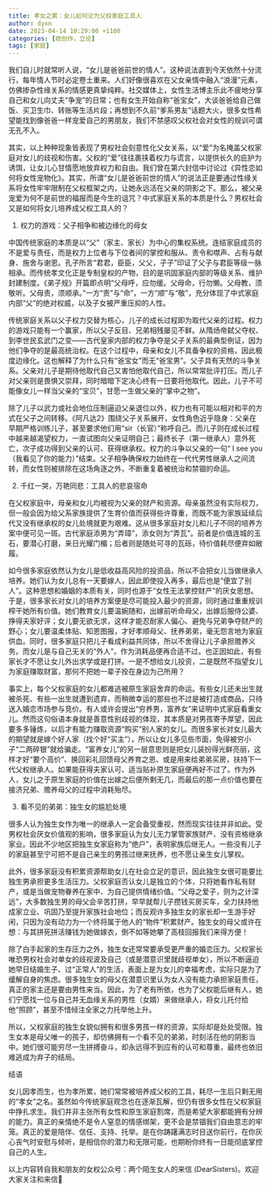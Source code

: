 ```yaml
---
title: 孝女之累：女儿如何沦为父权家庭工具人  
author: dyxn
date: 2023-04-14 10:29:00 +1100
categories: [她创作，立论]
tags: [家庭]
---
```


我们自儿时就常听人说，“女儿是爸爸前世的情人”。这种说法直到今天依然十分流行，每年情人节时必定卷土重来。人们好像很喜欢在父女亲情中融入“浪漫”元素，仿佛掺杂性缘关系的情感更真挚纯粹。社交媒体上，女性生活博主乐此不疲地分享自己和女儿向丈夫“争宠”的日常；也有女生开始自称“爸宝女”，大谈爸爸给自己做饭、买卫生巾、转账等生活片段；再想到不久前“爹系男友”话题大火，很多女性希望能找到像爸爸一样宠爱自己的男朋友，我们不禁感叹父权社会对女性的规训可谓无孔不入。

其实，以上种种现象皆表现了男权社会刻意性化父女关系，以“爱”为名掩盖父权家庭对女儿的歧视和伤害。父权的“爱”往往裹挟着权力与谎言，以提供长久的庇护为诱饵，让女儿心甘情愿地放弃权力和自由。我们曾在第六封信中讨论过《异性恋如何将女性宠物化》。其实，所谓“女儿是爸爸前世的情人”的说法正是要通过性缘关系将女性牢牢限制在父权框架之内，让她永远活在父亲的阴影之下。那么，被父亲宠爱为何不是前世的福报而是今生的诅咒？中式家庭关系的本质是什么？男权社会又是如何将女儿培养成父权工具人的？

1. 权力的游戏：父子相争和被边缘化的母女

中国传统家庭的本质是以“父”（家主、家长）为中心的集权系统。连结家庭成员的不是爱与责任，而是权力上位者与下位者间的掌控和服从、责令和噤声、占有与献身、施舍与谢恩。孔子所言“君君，臣臣，父父，子子”印证了父子与君臣等级一脉相承。而传统孝文化正是专制皇权的产物，目的是巩固家庭内部的等级关系、维护封建制度。《弟子规》开篇即点明“父母呼，应勿缓。父母命，行勿懒。父母教，须敬听。父母责，须顺承。”一方“责”与“命”，一方“顺”与“敬”，充分体现了中式家庭内部“父”的绝对权威，以及子女被严重压抑的人性。

传统家庭关系以父子权力交替为核心，儿子的成长过程即为取代父亲的过程。权力的游戏只能有一个赢家，所以父子反目、兄弟相残屡见不鲜。从隋炀帝弑父夺权、到李世民玄武门之变——古代皇家内部的权力争夺是父子关系的最典型例证，因为他们争夺的是最高统治权。在这个过程中，母亲和女儿不具备争权的资格，因此极度边缘化。这也解释了为什么只有“爸宝女”而无“爸宝男”。父子具有天然的斗争关系。父亲对儿子是期待他取代自己又害怕他取代自己，所以常常批评打压。而儿子对父亲则是畏惧又崇拜，同时暗暗下定决心终有一日要将他取代。因此，儿子不可能像女儿一样当父亲的“宝贝”，甘愿一生做父亲的“掌中之物”。

除了儿子以武力或社会地位压制逼迫父亲退位以外，权力也有可能以相对和平的方式在父子之间转移。《阿凡达2》围绕父子关系展开，女性角色近乎隐身：父亲在早期严格训练儿子，甚至要求他们用“sir（长官）”称呼自己。而儿子则在成长过程中越来越渴望权力，一直试图向父亲证明自己；最终长子（第一继承人）意外死亡，次子成功得到父亲的认可、获得继承权。权力的斗争以父亲的一句“ I see you（我看见了你的能力）”结束。父子相争确保权力始终在一代代男性继承人之间流转，而女性则被排除在这场角逐之外，不断重复着被统治和禁锢的命运。

2. 千红一哭，万艳同悲：工具人的悲哀宿命

在父权家庭中，母亲和女儿均被视为父亲的财产和资源。母亲虽然没有实际权力，但一般会因为给父系家族提供了生育价值而获得些许尊重，而既不能为家族延续后代又没有继承权的女儿处境就更为艰难。这从很多家庭对女儿和儿子不同的培养方案中便可见一斑。古代家庭添男为“弄璋”，添女则为“弄瓦”。前者是价值连城的玉石，要潜心打磨，来日光耀门楣；后者则是随处可寻的瓦砾，待价值耗尽便弃如敝履。

如今很多家庭依然认为女儿是低收益高风险的投资品，所以不会把女儿当做继承人培养。她们认为女儿总有一天要嫁人，因此即使投入再多，最后也是“便宜了别人”。这种思想和婚姻的本质有关，同时也源于“女性无法掌控财产”的厌女思想。于是，很多家长对女儿的培养方案便是尽可能投入最少的资源，同时通过重重规训榨干她所有价值。她们教育女儿要温婉随和，出嫁前听命母父，出嫁后服侍公婆、挣得夫家好评；女儿要无欲无求，这样才能忍耐家人偏心、避免与兄弟争夺财产的野心；女儿要温柔体贴、知恩图报，才好孝顺母父、抚养弟弟，毫无怨言地为家庭供血。同时，很多家庭只把儿子看成利益共同体，所以不舍得让儿子承担赡养义务。而女儿是与自己无关的“外人”，作为消耗品便再合适不过。也正因如此，有些家长才不愿让女儿外出求学或是打拼。一是不想给女儿投资，二是既然不指望女儿为家庭赚取财富，那何不把她一辈子拴在身边为己所用？

事实上，每个父权家庭的女儿都难逃被原生家庭舍弃的命运。有些女儿还未出生就被杀死、有些一出生就遭到遗弃，而稍微幸运的那些也不过是被打造成商品，只待送入婚恋市场参与竞价。有人或许会提出“穷养男，富养女”来证明中式家庭看重女儿。然而这句俗语本身就是善意性别歧视的体现，其本质是对男孩寄予厚望，因此要多多锤炼，以后才有能力赚取资源“购买”别人家的女儿。而很多家长对女儿最大的期望就是嫁个好人家（找个好“买主”），所以让女儿多见些市面，免得被穷小子“二两碎银”就给骗走。“富养女儿”的另一层意思则是把女儿装扮得光鲜亮丽，这样才好“要个高价”、换回彩礼回馈母父养育之恩、或是用来给弟弟买房，扶持下一代父权继承人。如果能获得夫家认可、适当贴补原生家庭便再好不过了。作为外人，女儿之于原生家庭的价值在出嫁之后便所剩无几，而最后的那一点价值也要在接济兄弟、赡养母父的过程中消耗殆尽。

3. 看不见的弟弟：独生女的尴尬处境

很多人认为独生女作为唯一的继承人一定会备受重视，然而现实往往并非如此。受男权社会厌女价值观的影响，很多家庭认为女儿无力掌管家族财产、没有资格继承家业。因此不少地区把独生女家庭称为“绝户”，表明家族后继无人。一些没有儿子的家庭甚至宁可把不是自己亲生的男孩过继来抚养，也不愿让亲生女儿掌权。

此外，很多家庭没有积累资源帮助女儿在社会立足的意识，因此独生女很可能要比独生男承担更多生活压力。父权家庭否认女儿是独立的个体，只将她看作私有财产，或是当做宠物眷养在家中、为自己提供情绪价值。“父母之爱子，则为之计深远”，大多数独生男的母父会辛苦打拼，早早就帮儿子攒钱买房买车，全力扶持他成家立业、巩固乃至提升家族社会地位；而反观许多独生女的家长却一生游手好闲，只因为没有动力为一个终将属于他人的“物件”积累财产。独生女的母父或许在想：与其拼死拼活赚钱为她做嫁衣，倒不如等她攀了高枝回报我们来得方便！

除了白手起家的生存压力之外，独生女还常常要承受更严重的婚恋压力。父权家长唯恐男权社会对单女的歧视波及自己（或是潜意识里就歧视单女），所以不断逼迫她早日结婚生子、过“正常人”的生活，表面上是为女儿的幸福考虑，实际只是为了缓解自身的焦虑。很多独生女的母父在潜意识里认为女人没有能力承担家庭责任，真正的家主还是要由男性来当。因此，为了老有所依，也为了父权能后继有人，她们宁愿找一位与自己并无血缘关系的男性（女婿）来做继承人，将女儿托付给他“照顾”，甚至不惜倾注全家之力托举他上升。

所以，父权家庭的独生女貌似拥有和很多男孩一样的资源，实际却是处处受限。独生女本是母父唯一的孩子，却仿佛拥有一个看不见的弟弟，时刻活在他的阴影当中。她们很可能穷尽一生拼搏奋斗，却永远得不到应有的认可和尊重，最终也依旧难逃成为弃子的结局。

结语

女儿因孝而生，也为孝所累，她们常常被培养成父权的工具，耗尽一生后只剩无用的“孝女”之名。虽然如今传统家庭观念也在逐渐瓦解，但仍有很多女性在父权家庭中挣扎求生。我们并非主张所有女性和原生家庭割席，而是希望大家都能拥有分辨的能力。真正的亲情绝不是令人窒息的情感绑架，更不会是禁锢我们自由意志的牢笼。真正的爱是陪伴、信任、支持、托举。是在你踌躇满志时目送你前行，在你灰心丧气时安慰与倾听，是相信你的潜力和无限可能，也期盼你终有一日能彻底掌控自己的人生。

以上内容转自我和朋友的女权公众号：两个陌生女人的来信 (DearSisters)。欢迎大家关注和来信📨